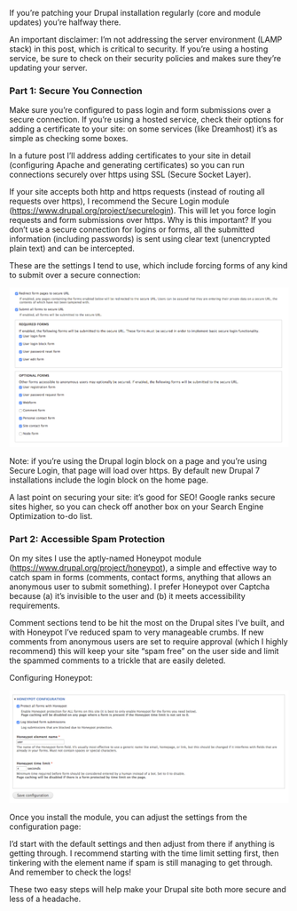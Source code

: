 If you’re patching your Drupal installation regularly (core and module updates) you’re halfway there. 

An important disclaimer: I’m not addressing the server environment (LAMP stack) in this post, which is critical to security. If you’re using a hosting service, be sure to check on their security policies and makes sure they’re updating your server. 


<h3>Part 1: Secure You Connection</h3>

Make sure you’re configured to pass login and form submissions over a secure connection. If you’re using a hosted service, check their options for adding a certificate to your site: on some services (like Dreamhost) it’s as simple as checking some boxes.

In a future post I’ll address adding certificates to your site in detail (configuring Apache and generating certificates) so you can run connections securely over https using SSL (Secure Socket Layer).

If your site accepts both http and https requests (instead of routing all requests over https), I recommend the Secure Login module (<a href="https://www.drupal.org/project/securelogin">https://www.drupal.org/project/securelogin</a>). This will let you force login requests and form submissions over https. Why is this important? If you don’t use a secure connection for logins or forms, all the submitted information (including passwords) is sent using clear text (unencrypted plain text) and can be intercepted.

These are the settings I tend to use, which include forcing forms of any kind to submit over a secure connection:

<img src="https://github.com/StudioZut/studiozut.github.io/blob/master/_posts/Screen%20Shot%202017-01-25%20at%2010.49.03%20AM.png?raw=true" alt="screenshot of the admin settings for the Secure Login module">

Note: if you’re using the Drupal login block on a page and you’re using Secure Login, that page will load over https. By default new Drupal 7 installations include the login block on the home page.

A last point on securing your site: it’s good for SEO! Google ranks secure sites higher, so you can check off another box on your Search Engine Optimization to-do list.  


<h3>Part 2: Accessible Spam Protection</h3>

On my sites I use the aptly-named Honeypot module (<a href="https://www.drupal.org/project/honeypot">https://www.drupal.org/project/honeypot</a>), a simple and effective way to catch spam in forms (comments, contact forms, anything that allows an anonymous user to submit something). I prefer Honeypot over Captcha because (a) it’s invisible to the user and (b) it meets accessibility requirements.

Comment sections tend to be hit the most on the Drupal sites I’ve built, and with Honeypot I’ve reduced spam to very manageable crumbs. If new comments from anonymous users are set to require approval (which I highly recommend) this will keep your site “spam free” on the user side and limit the spammed comments to a trickle that are easily deleted.

Configuring Honeypot:

<img src="https://github.com/StudioZut/studiozut.github.io/blob/master/_posts/Screen%20Shot%202017-01-25%20at%2010.53.42%20AM.png?raw=true" alt="screenshot of the admin settings for the Honeypot module">

Once you install the module, you can adjust the settings from the configuration page:


I’d start with the default settings and then adjust from there if anything is getting through. I recommend starting with the time limit setting first, then tinkering with the element name if spam is still managing to get through. And remember to check the logs!

These two easy steps will help make your Drupal site both more secure and less of a headache. 
